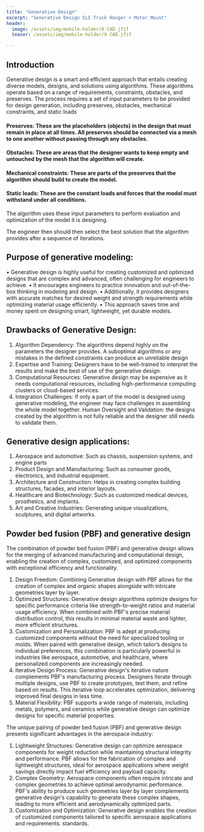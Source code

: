 ```yaml
---
title: "Generative Design"
excerpt: "Generative Design SLS Truck Hanger + Motor Mount"
header:
  image: /assets/img/mobile-holder/0 CAD.jfif
  teaser: /assets/img/mobile-holder/0 CAD.jfif

---
```


## Introduction
Generative design is a smart and efficient approach that entails creating diverse models, designs, and solutions using algorithms. These algorithms operate based on a range of requirements, constraints, obstacles, and preserves. The process requires a set of input parameters to be provided for design generation, including preserves, obstacles, mechanical constraints, and static loads

#### Preserves: These are the placeholders (objects) in the design that must remain in place at all times. All preserves should be connected via a mesh to one another without passing through any obstacles.
#### Obstacles: These are areas that the designer wants to keep empty and untouched by the mesh that the algorithm will create.
#### Mechanical constraints: These are parts of the preserves that the algorithm should build to create the model.
#### Static loads: These are the constant loads and forces that the model must withstand under all conditions.
The algorithm uses these input parameters to perform evaluation and optimization of the model it is designing. 

The engineer then should then select the best solution that the algorithm provides after a sequence of iterations.


## Purpose of generative modeling:

•	Generative design is highly useful for creating customized and optimized designs that are complex and advanced, often challenging for engineers to achieve.
•	It encourages engineers to practice innovation and out-of-the-box thinking in modeling and design.
•	Additionally, it provides designers with accurate matches for desired weight and strength requirements while optimizing material usage efficiently.
•	This approach saves time and money spent on designing smart, lightweight, yet durable models.

## Drawbacks of Generative Design:

1.	Algorithm Dependency: The algorithms depend highly on the parameters the designer provides. A suboptimal algorithms or any mistakes in the defined constraints can produce an unreliable design  
2.	Expertise and Training: Designers have to be well-trained to interpret the results and make the best of use of the generative design.
3.	Computational Resources: Generative design may be expensive as it needs computational resources, including high-performance computing clusters or cloud-based services.
4.	Integration Challenges: If only a part of the model is designed using generative modeling, the engineer may face challenges in assembling the whole model together. Human Oversight and Validation: the designs created by the algorithm is not fully reliable and the designer still needs to validate them.


## Generative design applications:

1.	Aerospace and automotive: Such as chassis, suspension systems, and engine parts
2.	Product Design and Manufacturing: Such as consumer goods, electronics, and industrial equipment.
3.	Architecture and Construction: Helps in creating complex building structures, facades, and interior layouts.
4.	Healthcare and Biotechnology: Such as customized medical devices, prosthetics, and implants.
5.	Art and Creative Industries: Generating unique visualizations, sculptures, and digital artworks.

##  Powder bed fusion (PBF) and generative design 

The combination of powder bed fusion (PBF) and generative design allows for the merging of advanced manufacturing and computational design, enabling the creation of complex, customized, and optimized components with exceptional efficiency and functionality.

1.	Design Freedom: Combining Generative design with PBF allows for the creation of complex and organic shapes alongside with intricate geometries layer by layer.
2.	Optimized Structures: Generative design algorithms optimize designs for specific performance criteria like strength-to-weight ratios and material usage efficiency. When combined with PBF's precise material distribution control, this results in minimal material waste and lighter, more efficient structures.
3.	Customization and Personalization: PBF is adept at producing customized components without the need for specialized tooling or molds. When paired with generative design, which tailor’s designs to individual preferences, this combination is particularly powerful in industries like aerospace, automotive, and healthcare, where personalized components are increasingly needed.
4.	Iterative Design Process: Generative design's iterative nature complements PBF's manufacturing process. Designers iterate through multiple designs, use PBF to create prototypes, test them, and refine based on results. This iterative loop accelerates optimization, delivering improved final designs in less time.
5.	Material Flexibility: PBF supports a wide range of materials, including metals, polymers, and ceramics while generative design can optimize designs for specific material properties.


The unique pairing of powder bed fusion (PBF) and generative design presents significant advantages in the aerospace industry:

1. Lightweight Structures: Generative design can optimize aerospace components for weight reduction while maintaining structural integrity and performance. PBF allows for the fabrication of complex and lightweight structures, ideal for aerospace applications where weight savings directly impact fuel efficiency and payload capacity.
2. Complex Geometry: Aerospace components often require intricate and complex geometries to achieve optimal aerodynamic performance. PBF's ability to produce such geometries layer by layer complements generative design's capability to generate these complex shapes, leading to more efficient and aerodynamically optimized parts.
3. Customization and Optimization: Generative design enables the creation of customized components tailored to specific aerospace applications and requirements. standards.
